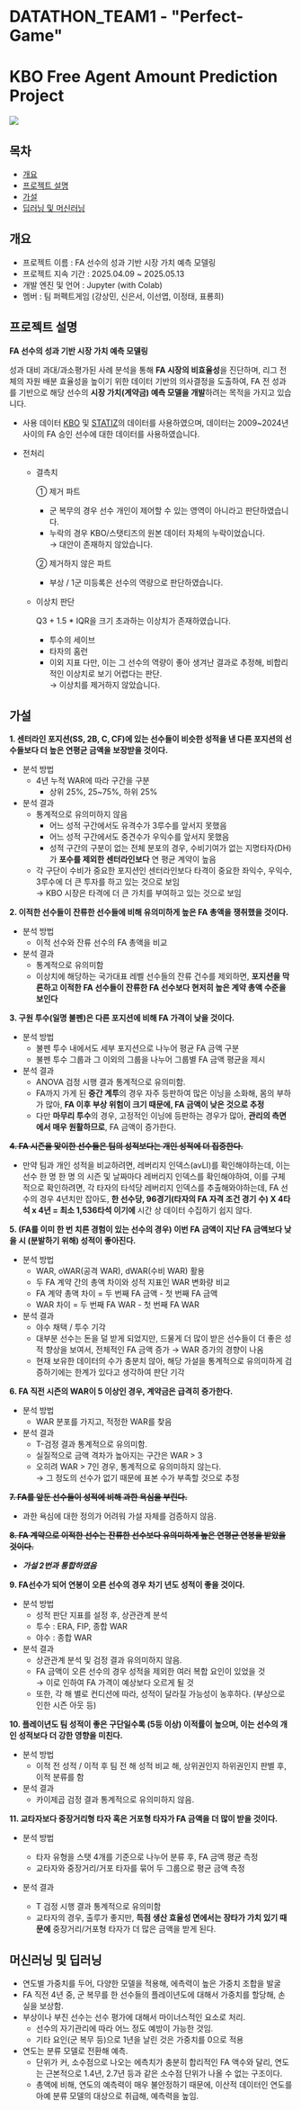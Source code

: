 # DATATHON_TEAM1 - "Perfect-Game"


# KBO Free Agent Amount Prediction Project
<img src="https://img.shields.io/badge/jupyter-%23F37626.svg?&style=for-the-badge&logo=jupyter&logoColor=white"/>

## 목차
- [개요](https://github.com/DAB-4th/DATATHON_TEAM1?tab=readme-ov-file#%EA%B0%9C%EC%9A%94)
- [프로젝트 설명](https://github.com/DAB-4th/DATATHON_TEAM1?tab=readme-ov-file#%ED%94%84%EB%A1%9C%EC%A0%9D%ED%8A%B8-%EC%84%A4%EB%AA%85)
- [가설](https://github.com/DAB-4th/DATATHON_TEAM1?tab=readme-ov-file#%EA%B0%80%EC%84%A4)
- [딥러닝 및 머신러닝](https://github.com/DAB-4th/DATATHON_TEAM1?tab=readme-ov-file#%EB%A8%B8%EC%8B%A0%EB%9F%AC%EB%8B%9D-%EB%B0%8F-%EB%94%A5%EB%9F%AC%EB%8B%9D)

## 개요
- 프로젝트 이름 : FA 선수의 성과 기반 시장 가치 예측 모델링
- 프로젝트 지속 기간 : 2025.04.09 ~ 2025.05.13
- 개발 엔진 및 언어 : Jupyter (with Colab)
- 멤버 : 팀 퍼펙트게임 (강상민, 신은서, 이선엽, 이정태, 표룡희)

## 프로젝트 설명

**FA 선수의 성과 기반 시장 가치 예측 모델링**

성과 대비 과대/과소평가된 사례 분석을 통해 **FA 시장의 비효율성**을 진단하며, 리그 전체의 자원 배분 효율성을 높이기 위한 데이터 기반의 의사결정을 도출하여, FA 전 성과를 기반으로 해당 선수의 **시장 가치(계약금) 예측 모델을 개발**하려는 목적을 가지고 있습니다.

- 사용 데이터
  [KBO](https://www.koreabaseball.com) 및 [STATIZ](https://statiz.sporki.com/)의 데이터를 사용하였으며, 데이터는 2009~2024년 사이의 FA 승인 선수에 대한 데이터를 사용하였습니다.

- 전처리
  - 결측치 <br>
  
     ① 제거 파트
     - 군 복무의 경우 선수 개인이 제어할 수 있는 영역이 아니라고 판단하였습니다.
     - 누락의 경우 KBO/스탯티즈의 원본 데이터 자체의 누락이었습니다. <br>
        → 대안이 존재하지 않았습니다.<br>
     
     ② 제거하지 않은 파트
     - 부상 / 1군 미등록은 선수의 역량으로 판단하였습니다.
  - 이상치 판단 <br>

    Q3 + 1.5 * IQR을 크기 초과하는 이상치가 존재하였습니다.
    - 투수의 세이브
    - 타자의 홈런
    - 이외 지표
    다만, 이는 그 선수의 역량이 좋아 생겨난 결과로 추정해, 비합리적인 이상치로 보기 어렵다는 판단.<br>
     → 이상치를 제거하지 않았습니다.

## 가설 

**1. 센터라인 포지션(SS, 2B, C, CF)에 있는 선수들이 비슷한 성적을 낸 다른 포지션의 선수들보다 더 높은 연평균 금액을 보장받을 것이다.**
- 분석 방법
  - 4년 누적 WAR에 따라 구간을 구분
    - 상위 25%, 25~75%, 하위 25%
- 분석 결과
  - 통계적으로 유의미하지 않음
    - 어느 성적 구간에서도 유격수가 3루수를 앞서지 못했음
    - 어느 성적 구간에서도 중견수가 우익수를 앞서지 못했음
    - 성적 구간의 구분이 없는 전체 분포의 경우, 수비기여가 없는 지명타자(DH)가 **포수를 제외한 센터라인보다** 연 평균 계약이 높음
  - 각 구단이 수비가 중요한 포지션인 센터라인보다 타격이 중요한 좌익수, 우익수, 3루수에 더 큰 투자를 하고 있는 것으로 보임
    <br> → KBO 시장은 타격에 더 큰 가치를 부여하고 있는 것으로 보임

**2. 이적한 선수들이 잔류한 선수들에 비해 유의미하게 높은 FA 총액을 쟁취했을 것이다.**
- 분석 방법
  - 이적 선수와 잔류 선수의 FA 총액을 비교
- 분석 결과
  - 통계적으로 유의미함
  - 이상치에 해당하는 국가대표 레벨 선수들의 잔류 건수를 제외하면, **포지션을 막론하고 이적한 FA 선수들이 잔류한 FA 선수보다 현저히 높은 계약 총액 수준을 보인다**

**3. 구원 투수(일명 불펜)은 다른 포지션에 비해 FA 가격이 낮을 것이다.**
- 분석 방법
  - 불펜 투수 내에서도 세부 포지션으로 나누어 평균 FA 금액 구분
  - 불펜 투수 그룹과 그 이외의 그룹을 나누어 그룹별 FA 금액 평균을 제시
- 분석 결과
  - ANOVA 검정 시행 결과 통계적으로 유의미함.
  - FA까지 가게 된 **중간 계투**의 경우 자주 등판하여 많은 이닝을 소화해, 몸의 부하가 많아, **FA 이후 부상 위험이 크기 때문에, FA 금액이 낮은 것으로 추정**
  - 다만 **마무리 투수**의 경우, 고정적인 이닝에 등판하는 경우가 많아, **관리의 측면에서 매우 원활하므로**, FA 금액이 증가한다.

<s>**4. FA 시즌을 맞이한 선수들은 팀의 성적보다는 개인 성적에 더 집중한다.**</s>
- 만약 팀과 개인 성적을 비교하려면, 레버리지 인덱스(avLI)를 확인해야하는데, 이는 선수 한 명 한 명 의 시즌 및 날짜마다 레버리지 인덱스를 확인해야하여, 이를 구체적으로 확인하려면, 각 타자의 타석당 레버리지 인덱스를 추출해와야하는데, FA 선수의 경우 4년치만 잡아도, **한 선수당, 96경기(타자의 FA 자격 조건 경기 수)  X 4타석 x 4년 = 최소 1,536타석 이기에** 시간 상 데이터 수집하기 쉽지 않다. 

**5. (FA를 이미 한 번 치른 경험이 있는 선수의 경우) 이번 FA 금액이 지난 FA 금액보다 낮을 시 (분발하기 위해) 성적이 좋아진다.**
- 분석 방법
  - WAR, oWAR(공격 WAR), dWAR(수비 WAR) 활용
  - 두 FA 계약 간의 총액 차이와 성적 지표인 WAR 변화량 비교
  - FA 계약 총액 차이 = 두 번째 FA 금액 - 첫 번째 FA 금액
  - WAR 차이 = 두 번째 FA WAR - 첫 번째 FA WAR
- 분석 결과
  - 야수 채택 / 투수 기각
  - 대부분 선수는 돈을 덜 받게 되었지만, 드물게 더 많이 받은 선수들이 더 좋은 성적 향상을 보여서, 전체적인 FA 금액 증가
    → WAR 증가의 경향이 나옴
  - 현재 보유한 데이터의 수가 충분치 않아, 해당 가설을 통계적으로 유의미하게 검증하기에는 한계가 있다고 생각하여 판단 기각

**6. FA 직전 시즌의 WAR이 5 이상인 경우, 계약금은 급격히 증가한다.**
- 분석 방법
  - WAR 분포를 가지고, 적정한 WAR를 찾음
- 분석 결과
  - T-검정 결과 통계적으로 유의미함.
  - 실질적으로 금액 격차가 높아지는 구간은 WAR > 3
  - 오히려 WAR > 7인 경우, 통계적으로 유의미하지 않는다.
    <br>→ 그 정도의 선수가 없기 때문에 표본 수가 부족할 것으로 추정

<s>**7. FA를 앞둔 선수들이 성적에 비해 과한 욕심을 부린다.** </s>
- 과한 욕심에 대한 정의가 어려워 가설 자체를 검증하지 않음.

<s>**8. FA 계약으로 이적한 선수는 잔류한 선수보다 유의미하게 높은 연평균 연봉을 받았을 것이다.**</s>
- <b>*가설 2번과 통합하였음*</b>
  
**9. FA선수가 되어 연봉이 오른 선수의 경우 차기 년도 성적이 좋을 것이다.**
- 분석 방법
  - 성적 판단 지표를 설정 후, 상관관계 분석
  - 투수 : ERA, FIP, 종합 WAR
  - 야수 : 종합 WAR
- 분석 결과
  - 상관관계 분석 및 검정 결과 유의미하지 않음.
  - FA 금액이 오른 선수의 경우 성적을 제외한 여러 복합 요인이 있었을 것
    <br> → 이로 인하여 FA 가격이 예상보다 오르게 될 것
  - 또한, 각 해 별로 컨디션에 따라, 성적이 달라질 가능성이 농후하다. (부상으로 인한 시즌 아웃 등)

**10. 플레이년도 팀 성적이 좋은 구단일수록 (5등 이상) 이적률이 높으며, 이는 선수의 개인 성적보다 더 강한 영향을 미친다.**
- 분석 방법
  - 이적 전 성적 / 이적 후 팀 전 해 성적 비교 해, 상위권인지 하위권인지 판별 후, 이적 분류를 함
- 분석 결과
  - 카이제곱 검정 결과 통계적으로 유의미하지 않음.
    
**11. 교타자보다 중장거리형 타자 혹은 거포형 타자가 FA 금액을 더 많이 받을 것이다.**

- 분석 방법
  - 타자 유형을 스탯 4개를 기준으로 나누어 분류 후, FA 금액 평균 측정
  - 교타자와 중장거리/거포 타자를 묶어 두 그룹으로 평균 금액 측정

- 분석 결과
    - T 검정 시행 결과 통계적으로 유의미함
    - 교타자의 경우, 출루가 좋지만, **득점 생산 효율성 면에서는 장타가 가치 있기 때문에** 중장거리/거포형 타자가 더 많은 금액을 받게 된다.

## 머신러닝 및 딥러닝
- 연도별 가중치를 두어, 다양한 모델을 적용해, 에측력이 높은 가중치 조합을 발굴
- FA 직전 4년 중, 군 복무를 한 선수들의 플레이년도에 대해서 가중치를 할당해, 손실을 보상함.
- 부상이나 부진 선수는 선수 평가에 대해서 마이너스적인 요소로 처리.
   - 선수의 자기관리에 따라 어느 정도 예방이 가능한 것임.
   - 기타 요인(군 복무 등)으로 1년을 날린 것은 가중치를 0으로 적용
- 연도는 분류 모델로 전환해 예측.
   - 단위가 커, 소수점으로 나오는 에측치가 충분히 합리적인 FA 액수와 달리, 연도는 근본적으로 1.4년, 2.7년 등과 같은 소수점 단위가 나올 수 없는 구조이다.
   - 총액에 비해, 연도의 예측력이 매우 불안정하기 때문에, 이산적 데이터인 연도를 아예 분류 모델의 대상으로 취급해, 예측력을 높임.
